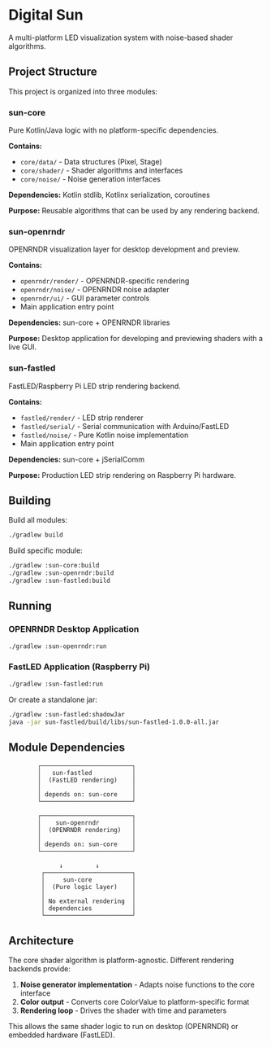 # Digital Sun

A multi-platform LED visualization system with noise-based shader algorithms.

## Project Structure

This project is organized into three modules:

### sun-core
Pure Kotlin/Java logic with no platform-specific dependencies.

**Contains:**
- `core/data/` - Data structures (Pixel, Stage)
- `core/shader/` - Shader algorithms and interfaces
- `core/noise/` - Noise generation interfaces

**Dependencies:** Kotlin stdlib, Kotlinx serialization, coroutines

**Purpose:** Reusable algorithms that can be used by any rendering backend.

### sun-openrndr
OPENRNDR visualization layer for desktop development and preview.

**Contains:**
- `openrndr/render/` - OPENRNDR-specific rendering
- `openrndr/noise/` - OPENRNDR noise adapter
- `openrndr/ui/` - GUI parameter controls
- Main application entry point

**Dependencies:** sun-core + OPENRNDR libraries

**Purpose:** Desktop application for developing and previewing shaders with a live GUI.

### sun-fastled
FastLED/Raspberry Pi LED strip rendering backend.

**Contains:**
- `fastled/render/` - LED strip renderer
- `fastled/serial/` - Serial communication with Arduino/FastLED
- `fastled/noise/` - Pure Kotlin noise implementation
- Main application entry point

**Dependencies:** sun-core + jSerialComm

**Purpose:** Production LED strip rendering on Raspberry Pi hardware.

## Building

Build all modules:
```bash
./gradlew build
```

Build specific module:
```bash
./gradlew :sun-core:build
./gradlew :sun-openrndr:build
./gradlew :sun-fastled:build
```

## Running

### OPENRNDR Desktop Application
```bash
./gradlew :sun-openrndr:run
```

### FastLED Application (Raspberry Pi)
```bash
./gradlew :sun-fastled:run
```

Or create a standalone jar:
```bash
./gradlew :sun-fastled:shadowJar
java -jar sun-fastled/build/libs/sun-fastled-1.0.0-all.jar
```

## Module Dependencies

```
        ┌─────────────────────────┐
        │   sun-fastled           │
        │  (FastLED rendering)    │
        │                         │
        │ depends on: sun-core    │
        └─────────────────────────┘

        ┌─────────────────────────┐
        │    sun-openrndr         │
        │  (OPENRNDR rendering)   │
        │                         │
        │ depends on: sun-core    │
        └─────────────────────────┘

              ↓         ↓
         ┌────────────────────────┐
         │     sun-core           │
         │  (Pure logic layer)    │
         │                        │
         │ No external rendering  │
         │ dependencies           │
         └────────────────────────┘
```

## Architecture

The core shader algorithm is platform-agnostic. Different rendering backends provide:
1. **Noise generator implementation** - Adapts noise functions to the core interface
2. **Color output** - Converts core ColorValue to platform-specific format
3. **Rendering loop** - Drives the shader with time and parameters

This allows the same shader logic to run on desktop (OPENRNDR) or embedded hardware (FastLED).
